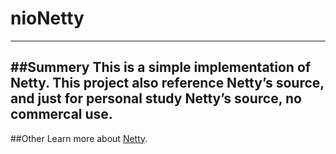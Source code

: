 # nioNetty
---
##Summery
This is a simple implementation of Netty. This project also reference  Netty’s source, and just for personal study Netty’s source, no commercal use.
---
##Other
 Learn more about [Netty](http://netty.io/).
